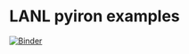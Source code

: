 # LANL pyiron examples
[![Binder](https://mybinder.org/badge_logo.svg)](https://mybinder.org/v2/gh/jan-janssen/lanl-pyiron/master)
